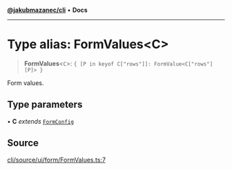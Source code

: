 [**@jakubmazanec/cli**](../README.md) • **Docs**

---

# Type alias: FormValues\<C\>

> **FormValues**\<`C`\>: `{ [P in keyof C["rows"]]: FormValue<C["rows"][P]> }`

Form values.

## Type parameters

• **C** _extends_ [`FormConfig`](FormConfig.md)

## Source

[cli/source/ui/form/FormValues.ts:7](https://github.com/jakubmazanec/js-tools/blob/0a7ca643260718f11723fa4df4f144d2d5a8a885/packages/cli/source/ui/form/FormValues.ts#L7)
